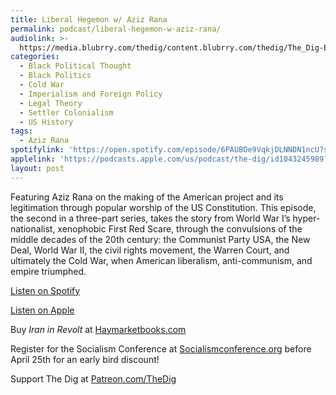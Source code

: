 ```yaml
---
title: Liberal Hegemon w/ Aziz Rana
permalink: podcast/liberal-hegemon-w-aziz-rana/
audiolink: >-
  https://media.blubrry.com/thedig/content.blubrry.com/thedig/The_Dig-EP_484-Rana.mp3
categories:
  - Black Political Thought
  - Black Politics
  - Cold War
  - Imperialism and Foreign Policy
  - Legal Theory
  - Settler Colonialism
  - US History
tags:
  - Aziz Rana
spotifylink: 'https://open.spotify.com/episode/6PAUBOe9VqkjDLNNDN1ncU?si=cff43a32741a4e7f'
applelink: 'https://podcasts.apple.com/us/podcast/the-dig/id1043245989?i=1000704120983'
layout: post
---
```


Featuring Aziz Rana on the making of the American project and its legitimation through popular worship of the US Constitution. This episode, the second in a three-part series, takes the story from World War I’s hyper-nationalist, xenophobic First Red Scare, through the convulsions of the middle decades of the 20th century: the Communist Party USA, the New Deal, World War II, the civil rights movement, the Warren Court, and ultimately the Cold War, when American liberalism, anti-communism, and empire triumphed.

[Listen on Spotify](https://open.spotify.com/episode/6PAUBOe9VqkjDLNNDN1ncU?si=cff43a32741a4e7f)

[Listen on Apple](https://podcasts.apple.com/us/podcast/the-dig/id1043245989?i=1000704120983)

Buy *Iran in Revolt* at [Haymarketbooks.com](http://haymarketbooks.com)

Register for the Socialism Conference at [Socialismconference.org](http://socialismconference.org) before April 25th for an early bird discount!

Support The Dig at [Patreon.com/TheDig](http://patreon.com/TheDig)
